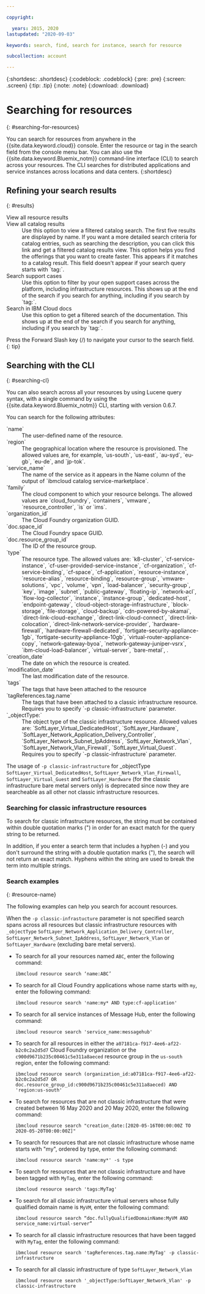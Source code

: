 ```yaml
---

copyright:

  years: 2015, 2020
lastupdated: "2020-09-03"

keywords: search, find, search for instance, search for resource

subcollection: account

---
```


{:shortdesc: .shortdesc}
{:codeblock: .codeblock}
{:pre: .pre}
{:screen: .screen}
{:tip: .tip}
{:note: .note}
{:download: .download}


# Searching for resources
{: #searching-for-resources}

You can search for resources from anywhere in the {{site.data.keyword.cloud}} console. Enter the resource or tag in the search field from the console menu bar. You can also use the {{site.data.keyword.Bluemix_notm}} command-line interface (CLI) to search across your resources. The CLI searches for distributed applications and service instances across locations and data centers.
{:shortdesc}

## Refining your search results
{: #results}

<dl>
<dt>View all resource results</dt>
<dt>View all catalog results</dt>
<dd>Use this option to view a filtered catalog search. The first five results are displayed by name. If you want a more detailed search criteria for catalog entries, such as searching the description, you can click this link and get a filtered catalog results view. This option helps you find the offerings that you want to create faster. This appears if it matches to a catalog result. This field doesn't appear if your search query starts with `tag:`.</dd>
<dt>Search support cases</dt>
<dd>Use this option to filter by your open support cases across the platform, including infrastructure resources. This shows up at the end of the search if you search for anything, including if you search by `tag:`.</dd>
<dt>Search in IBM Cloud docs</dt>
<dd>Use this option to get a filtered search of the documentation. This shows up at the end of the search if you search for anything, including if you search by `tag:`.</dd>
</dl>

Press the Forward Slash key (/) to navigate your cursor to the search field.
{: tip}


## Searching with the CLI
{: #searching-cl}

You can also search across all your resources by using Lucene query syntax, with a single command by using the {{site.data.keyword.Bluemix_notm}} CLI, starting with version 0.6.7.


You can search for the following attributes:

<dl>
<dt>`name`</dt>
<dd> The user-defined name of the resource.</dd>
<dt>`region`</dt>
<dd>The geographical location where the resource is provisioned. The allowed values are, for example, `us-south`, `us-east`, `au-syd`, `eu-gb`, `eu-de`, and `jp-tok`.</dd>
<dt>`service_name`</dt>
<dd>The name of the service as it appears in the Name column of the output of `ibmcloud catalog service-marketplace`.</dd>
<dt>`family`</dt>
<dd>The cloud component to which your resource belongs. The allowed values are `cloud_foundry`, `containers`, `vmware`, `resource_controller`, `is` or `ims`.</dd>
<dt>`organization_id`</dt>
<dd>The Cloud Foundry organization GUID.</dd>
<dt>`doc.space_id`</dt>
<dd>The Cloud Foundry space GUID.</dd>
<dt>`doc.resource_group_id`</dt>
<dd>The ID of the resource group.</dd>
<dt>`type`</dt>
<dd>The resource type. The allowed values are: `k8-cluster`, `cf-service-instance`, `cf-user-provided-service-instance`, `cf-organization`, `cf-service-binding`, `cf-space`, `cf-application`, `resource-instance`, `resource-alias`, `resource-binding`, `resource-group`, `vmware-solutions`, `vpc`, `volume`, `vpn`, `load-balancer`, `security-group`, `key`, `image`, `subnet`, `public-gateway`, `floating-ip`, `network-acl`, `flow-log-collector`, `instance`, `instance-group`, `dedicated-host`, `endpoint-gateway`, `cloud-object-storage-infrastructure`, `block-storage`, `file-storage`, `cloud-backup`, `cdn-powered-by-akamai`, `direct-link-cloud-exchange`, `direct-link-cloud-connect`, `direct-link-colocation`, `direct-link-network-service-provider`, `hardware-firewall`, `hardware-firewall-dedicated`, `fortigate-security-appliance-1gb`, `fortigate-security-appliance-10gb`,  `virtual-router-appliance-copy`, `network-gateway-byoa`, `network-gateway-juniper-vsrx`, `ibm-cloud-load-balancer`, `virtual-server`, `bare-metal`, .</dd>
<dt>`creation_date`</dt>
<dd>The date on which the resource is created.</dd>
<dt>`modification_date`</dt>
<dd> The last modification date of the resource.</dd>
<dt>`tags`</dt>
<dd>The tags that have been attached to the resource </dd>
<dt>`tagReferences.tag.name`</dt>
<dd>The tags that have been attached to a classic infrastructure resource. Requires you to specify `-p classic-infrastructure` parameter. </dd>  
<dt>`_objectType:`</dt>
<dd>The object type of the classic infrastructure resource. Allowed values are: `SoftLayer_Virtual_DedicatedHost`, `SoftLayer_Hardware`, `SoftLayer_Network_Application_Delivery_Controller`, `SoftLayer_Network_Subnet_IpAddress`, `SoftLayer_Network_Vlan`, `SoftLayer_Network_Vlan_Firewall`, `SoftLayer_Virtual_Guest`. Requires you to specify `-p classic-infrastructure` parameter. </dd> 
  
  The usage of `-p classic-infrastructure` for _objectType `SoftLayer_Virtual_DedicatedHost`, `SoftLayer_Network_Vlan_Firewall`, `SoftLayer_Virtual_Guest` and `SoftLayer_Hardware` (for the classic infrastructure bare metal servers only) is deprecated since now they are searcheable as all other not classic infrastructure resources.
  </dl>


### Searching for classic infrastructure resources
To search for classic infrastructure resources, the string must be contained within double quotation marks (") in order for an exact match for the query string to be returned. 

In addition, if you enter a search term that includes a hyphen (-) and you don't surround the string with a double quotation marks ("), the search will not return an exact match. Hyphens within the string are used to break the term into multiple strings.


### Search examples
{: #resource-name}

The following examples can help you search for account resources.

When the `-p classic-infrastucture` parameter is not specified search spans across all resources but classic infrastructure resources with `_objectType` `SoftLayer_Network_Application_Delivery_Controller`, `SoftLayer_Network_Subnet_IpAddress`, `SoftLayer_Network_Vlan` or `SoftLayer_Hardware` (excluding bare metal servers).

* To search for all your resources named `ABC`, enter the following command:

    `ibmcloud resource search ‘name:ABC’`

* To search for all Cloud Foundry applications whose name starts with `my`, enter the following command:

    `ibmcloud resource search 'name:my* AND type:cf-application'`

* To search for all service instances of Message Hub, enter the following command:

    `ibmcloud resource search 'service_name:messagehub'`

* To search for all resources in either the `a07181ca-f917-4ee6-af22-b2c0c2a2d5d7` Cloud Foundry organization or the `c900d9671b235c00461c5e311a8aeced` resource group in the `us-south` region, enter the following command:

    `ibmcloud resource search (organization_id:a07181ca-f917-4ee6-af22-b2c0c2a2d5d7 OR doc.resource_group_id:c900d9671b235c00461c5e311a8aeced) AND 'region:us-south'`

* To search for resources that are not classic infrastructure that were created between 16 May 2020 and 20 May 2020, enter the following command:

    `ibmcloud resource search "creation_date:[2020-05-16T00:00:00Z TO 2020-05-20T00:00:00Z]"`
     

* To search for resources that are not classic infrastructure whose name starts with "my", ordered by type, enter the following command:

    `ibmcloud resource search 'name:my*' -s type`
    
* To search for resources that are not classic infrastructure and have been tagged with `MyTag`, enter the following command:

    `ibmcloud resource search 'tags:MyTag'`
    
* To search for all classic infrastructure virtual servers whose fully qualified domain name is `MyVM`, enter the following command:

    `ibmcloud resource search “doc.fullyQualifiedDomainName:MyVM AND service_name:virtual-server”`

* To search for all classic infrastructure resources that have been tagged with `MyTag`, enter the following command:

    `ibmcloud resource search 'tagReferences.tag.name:MyTag' -p classic-infrastructure`
    
* To search for all classic infrastructure of type `SoftLayer_Network_Vlan`

    `ibmcloud resource search '_objectType:SoftLayer_Network_Vlan' -p classic-infrastructure`
  
